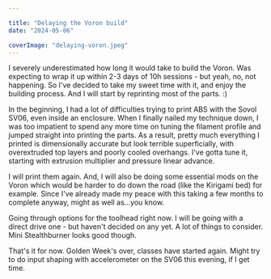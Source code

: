```yaml
---

title: "Delaying the Voron build"
date: "2024-05-06"

coverImage: "delaying-voron.jpeg"
---
```

<!--more-->

I severely underestimated how long it would take to build the Voron. Was expecting to wrap it up within 2-3 days of 10h sessions - but yeah, no, not happening. So I've decided to take my sweet time with it, and enjoy the building process. And I will start by reprinting most of the parts. :)

In the beginning, I had a lot of difficulties trying to print ABS with the Sovol SV06, even inside an enclosure. When I finally nailed my technique down, I was too impatient to spend any more time on tuning the filament profile and jumped straight into printing the parts. As a result, pretty much everything I printed is dimensionally accurate but look terrible superficially, with overextruded top layers and poorly cooled overhangs. I've gotta tune it, starting with extrusion multiplier and pressure linear advance.

I will print them again. And, I will also be doing some essential mods on the Voron which would be harder to do down the road (like the Kirigami bed) for example. Since I've already made my peace with this taking a few months to complete anyway, might as well as...you know. 

Going through options for the toolhead right now. I will be going with a direct drive one - but haven't decided on any yet. A lot of things to consider. Mini Stealthburner looks good though.

That's it for now. Golden Week's over, classes have started again. Might try to do input shaping with accelerometer on the SV06 this evening, if I get time. 